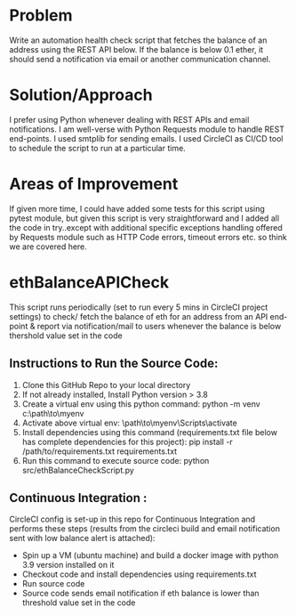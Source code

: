 # Problem
Write an automation health check script that fetches the balance of an address using the REST API below. If the balance is below 0.1 ether, it should send a notification via email or another communication channel.

# Solution/Approach
I prefer using Python whenever dealing with REST APIs and email notifications. I am well-verse with Python Requests module to handle REST end-points. I used smtplib for sending emails. I used CircleCI as CI/CD tool to schedule the script to run at a particular time. 

# Areas of Improvement
If given more time, I could have added some tests for this script using pytest module, but given this script is very straightforward and I added all the code in try..except with additional specific exceptions handling offered by Requests module such as HTTP Code errors, timeout errors etc. so think we are covered here.

# ethBalanceAPICheck
This script runs periodically (set to run every 5 mins in CircleCI project settings) to check/ fetch the balance of eth for an address from an API end-point & report
via notification/mail to users whenever the balance is below thershold value set in the code

## Instructions to Run the Source Code:

1. Clone this GitHub Repo to your local directory
2. If not already installed, Install Python version > 3.8
3. Create a virtual env using this python command: python -m venv c:\path\to\myenv
4. Activate above virtual env: \path\to\myenv\Scripts\activate
5. Install dependencies using this command (requirements.txt file below has complete dependencies for this project): pip install -r /path/to/requirements.txt requirements.txt
6. Run this command to execute source code: python src/ethBalanceCheckScript.py 

## Continuous Integration :
CircleCI config is set-up in this repo for Continuous Integration and performs these steps (results from the circleci build and email notification sent with low balance alert is attached):
- Spin up a VM (ubuntu machine) and build a docker image with python 3.9 version installed on it
- Checkout code and install dependencies using requirements.txt
- Run source code
- Source code sends email notification if eth balance is lower than threshold value set in the code
